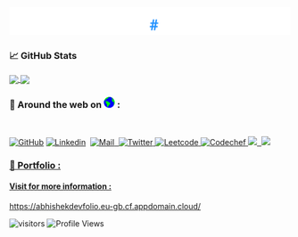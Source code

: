 <a href="https://github.com/abhisheksaxena1998/"><img src="namegif.gif" alt="GitHub"></a>

### &#x1f4c8; GitHub Stats

<a href="https://github.com/abhisheksaxena1998/">
  <img align="center" src="https://github-readme-stats.vercel.app/api?username=abhisheksaxena1998&show_icons=true&count_private=true&include_all_commits=true" height="180rem" />
</a>
<a href="https://github.com/abhisheksaxena1998/">
  <img align="center" src="https://github-readme-stats.vercel.app/api/top-langs/?username=abhisheksaxena1998&layout=compact" height="180rem"/>
</a>

### 📱 Around the web on <img src="https://github.com/abhisheksaxena1998/abhisheksaxena1998/blob/master/Earth.gif" height= "20px" alt="GitHub"> :
<br />

<p align="left">
	<a href="https://github.com/abhisheksaxena1998"><img src="https://techcrunch.com/wp-content/uploads/2010/07/github-logo.png?w=64" height= "40px" alt="GitHub"></a>				<a href="https://www.linkedin.com/in/abhishek-saxena-5ba805180/"><img src="https://cdn.pixabay.com/photo/2017/08/22/11/56/linked-in-2668700_1280.png?w=32" height= "40px" alt="Linkedin"></a>&nbsp;						<a href="mailto:abhi123923@gmail.com"><img src="https://cdn2.iconfinder.com/data/icons/social-media-2259/512/gmail-512.png" height= "40px" alt="Mail">&nbsp;						<a href="https://twitter.com/abhE98"> <img src="https://cdn2.iconfinder.com/data/icons/minimalism/512/twitter.png" height= "40px" alt="Twitter">				<a href="https://leetcode.com/legion_abhe/"> <img src="https://leetcode.com/static/images/LeetCode_logo.png" height= "40px" alt="Leetcode">				<a href="https://www.codechef.com/users/abhe"> <img src="https://avatars1.githubusercontent.com/u/11960354?s=460&u=a77c97db3237e61ac0548a9d887f35c74c7e595e&v=4" height= "40px" alt="Codechef">						<a href="https://www.hackerrank.com/abhi123923"> <img src="https://upload.wikimedia.org/wikipedia/commons/4/40/HackerRank_Icon-1000px.png" height= "40px">&nbsp;							<a href="https://www.hackerearth.com/@abhishek5861"> <img height= "40px" src="https://upload.wikimedia.org/wikipedia/commons/e/e8/HackerEarth_logo.png" ></p>
	
### 💼 Portfolio :


#### Visit for more information : 


<p align="left">
<a href="https://abhishekdevfolio.eu-gb.cf.appdomain.cloud/" alt="My Portfolio">https://abhishekdevfolio.eu-gb.cf.appdomain.cloud/</a>

![visitors](https://visitor-badge.laobi.icu/badge?page_id=abhisheksaxena1998) ![Profile Views](https://komarev.com/ghpvc/?username=abhisheksaxena1998&color=blue)


</p>
<!--
**abhisheksaxena1998/abhisheksaxena1998** is a ✨ _special_ ✨ repository because its `README.md` (this file) appears on your GitHub profile.

Here are some ideas to get you started:

- 🔭 I’m currently working on ...
- 🌱 I’m currently learning ...
- 👯 I’m looking to collaborate on ...
- 🤔 I’m looking for help with ...
- 💬 Ask me about ...
- 📫 How to reach me: ...
- 😄 Pronouns: ...
- ⚡ Fun fact: ...
-->
